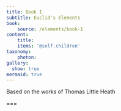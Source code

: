 ```yaml
---
title: Book I
subtitle: Euclid's Elements
book:
    source: /elements/book-1
content:
    title: 
    items: '@self.children'
taxonomy:
    photon:
gallery:
  show: true
mermaid: true
---
```


Based on the works of Thomas Little Heath

===
